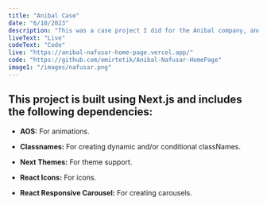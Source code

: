 ```yaml
---
title: "Anibal Case"
date: "6/10/2023"
description: "This was a case project I did for the Anibal company, and it was selected."
liveText: "Live"
codeText: "Code"
live: "https://anibal-nafusar-home-page.vercel.app/"
code: "https://github.com/emirtetik/Anibal-Nafusar-HomePage"
image1: "/images/nafusar.png"
---
```


## **This project is built using Next.js and includes the following dependencies:**

- **AOS:** For animations.

- **Classnames:** For creating dynamic and/or conditional classNames.

- **Next Themes:** For theme support.

- **React Icons:** For icons.

- **React Responsive Carousel:** For creating carousels.
